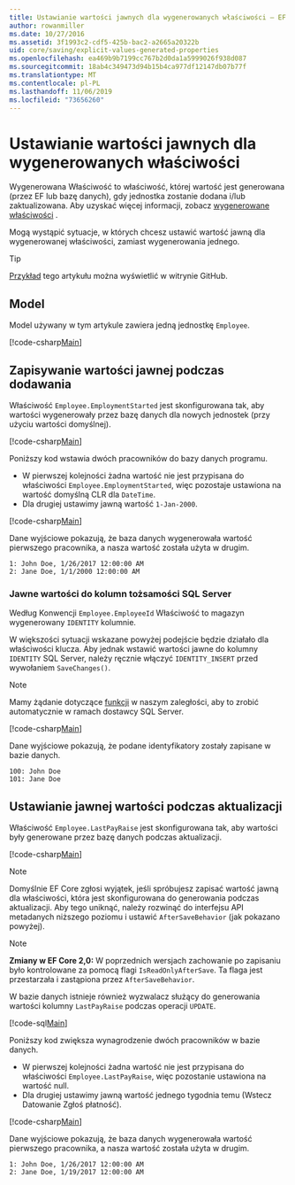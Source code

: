 ```yaml
---
title: Ustawianie wartości jawnych dla wygenerowanych właściwości — EF Core
author: rowanmiller
ms.date: 10/27/2016
ms.assetid: 3f1993c2-cdf5-425b-bac2-a2665a20322b
uid: core/saving/explicit-values-generated-properties
ms.openlocfilehash: ea469b9b7199cc767b2d0da1a5999026f938d087
ms.sourcegitcommit: 18ab4c349473d94b15b4ca977df12147db07b77f
ms.translationtype: MT
ms.contentlocale: pl-PL
ms.lasthandoff: 11/06/2019
ms.locfileid: "73656260"
---
```

# <a name="setting-explicit-values-for-generated-properties"></a>Ustawianie wartości jawnych dla wygenerowanych właściwości

Wygenerowana Właściwość to właściwość, której wartość jest generowana (przez EF lub bazę danych), gdy jednostka zostanie dodana i/lub zaktualizowana. Aby uzyskać więcej informacji, zobacz [wygenerowane właściwości](../modeling/generated-properties.md) .

Mogą wystąpić sytuacje, w których chcesz ustawić wartość jawną dla wygenerowanej właściwości, zamiast wygenerowania jednego.

> [!TIP]  
> [Przykład](https://github.com/aspnet/EntityFramework.Docs/tree/master/samples/core/Saving/ExplicitValuesGenerateProperties/) tego artykułu można wyświetlić w witrynie GitHub.

## <a name="the-model"></a>Model

Model używany w tym artykule zawiera jedną jednostkę `Employee`.

[!code-csharp[Main](../../../samples/core/Saving/ExplicitValuesGenerateProperties/Employee.cs#Sample)]

## <a name="saving-an-explicit-value-during-add"></a>Zapisywanie wartości jawnej podczas dodawania

Właściwość `Employee.EmploymentStarted` jest skonfigurowana tak, aby wartości wygenerowały przez bazę danych dla nowych jednostek (przy użyciu wartości domyślnej).

[!code-csharp[Main](../../../samples/core/Saving/ExplicitValuesGenerateProperties/EmployeeContext.cs#EmploymentStarted)]

Poniższy kod wstawia dwóch pracowników do bazy danych programu.

* W pierwszej kolejności żadna wartość nie jest przypisana do właściwości `Employee.EmploymentStarted`, więc pozostaje ustawiona na wartość domyślną CLR dla `DateTime`.
* Dla drugiej ustawimy jawną wartość `1-Jan-2000`.

[!code-csharp[Main](../../../samples/core/Saving/ExplicitValuesGenerateProperties/Sample.cs#EmploymentStarted)]

Dane wyjściowe pokazują, że baza danych wygenerowała wartość pierwszego pracownika, a nasza wartość została użyta w drugim.

``` Console
1: John Doe, 1/26/2017 12:00:00 AM
2: Jane Doe, 1/1/2000 12:00:00 AM
```

### <a name="explicit-values-into-sql-server-identity-columns"></a>Jawne wartości do kolumn tożsamości SQL Server

Według Konwencji `Employee.EmployeeId` Właściwość to magazyn wygenerowany `IDENTITY` kolumnie.

W większości sytuacji wskazane powyżej podejście będzie działało dla właściwości klucza. Aby jednak wstawić wartości jawne do kolumny `IDENTITY` SQL Server, należy ręcznie włączyć `IDENTITY_INSERT` przed wywołaniem `SaveChanges()`.

> [!NOTE]  
> Mamy żądanie dotyczące [funkcji](https://github.com/aspnet/EntityFramework/issues/703) w naszym zaległości, aby to zrobić automatycznie w ramach dostawcy SQL Server.

[!code-csharp[Main](../../../samples/core/Saving/ExplicitValuesGenerateProperties/Sample.cs#EmployeeId)]

Dane wyjściowe pokazują, że podane identyfikatory zostały zapisane w bazie danych.

``` Console
100: John Doe
101: Jane Doe
```

## <a name="setting-an-explicit-value-during-update"></a>Ustawianie jawnej wartości podczas aktualizacji

Właściwość `Employee.LastPayRaise` jest skonfigurowana tak, aby wartości były generowane przez bazę danych podczas aktualizacji.

[!code-csharp[Main](../../../samples/core/Saving/ExplicitValuesGenerateProperties/EmployeeContext.cs#LastPayRaise)]

> [!NOTE]  
> Domyślnie EF Core zgłosi wyjątek, jeśli spróbujesz zapisać wartość jawną dla właściwości, która jest skonfigurowana do generowania podczas aktualizacji. Aby tego uniknąć, należy rozwinąć do interfejsu API metadanych niższego poziomu i ustawić `AfterSaveBehavior` (jak pokazano powyżej).

> [!NOTE]  
> **Zmiany w EF Core 2,0:** W poprzednich wersjach zachowanie po zapisaniu było kontrolowane za pomocą flagi `IsReadOnlyAfterSave`. Ta flaga jest przestarzała i zastąpiona przez `AfterSaveBehavior`.

W bazie danych istnieje również wyzwalacz służący do generowania wartości kolumny `LastPayRaise` podczas operacji `UPDATE`.

[!code-sql[Main](../../../samples/core/Saving/ExplicitValuesGenerateProperties/employee_UPDATE.sql)]

Poniższy kod zwiększa wynagrodzenie dwóch pracowników w bazie danych.

* W pierwszej kolejności żadna wartość nie jest przypisana do właściwości `Employee.LastPayRaise`, więc pozostanie ustawiona na wartość null.
* Dla drugiej ustawimy jawną wartość jednego tygodnia temu (Wstecz Datowanie Zgłoś płatność).

[!code-csharp[Main](../../../samples/core/Saving/ExplicitValuesGenerateProperties/Sample.cs#LastPayRaise)]

Dane wyjściowe pokazują, że baza danych wygenerowała wartość pierwszego pracownika, a nasza wartość została użyta w drugim.

``` Console
1: John Doe, 1/26/2017 12:00:00 AM
2: Jane Doe, 1/19/2017 12:00:00 AM
```
